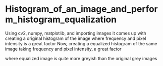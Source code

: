 # Histogram_of_an_image_and_perform_histogram_equalization

Using cv2, numpy, matplotlib, and importing images it comes up with creating a original histogram of the image where frequency and pixel intensity is a great factor
Now, creating a equalized histogram of the same image taking frequency and pixel intensity, a great factor

where equalized image is quite more greyish than the original grey images 
